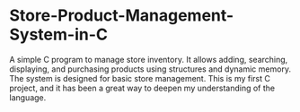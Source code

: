 # Store-Product-Management-System-in-C
A simple C program to manage store inventory. It allows adding, searching, displaying, and purchasing products using structures and dynamic memory. The system is designed for basic store management. This is my first C project, and it has been a great way to deepen my understanding of the language.
